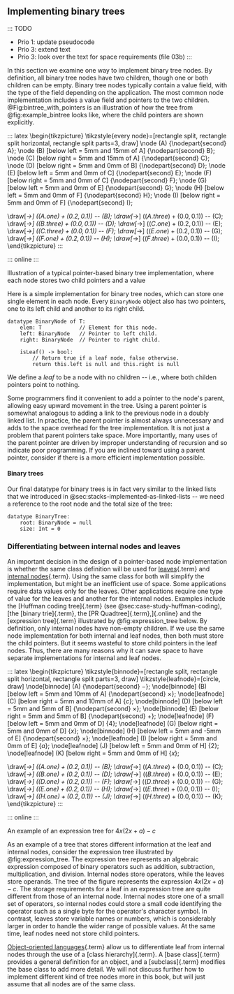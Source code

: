 
## Implementing binary trees

::: TODO
- Prio 1: update pseudocode
- Prio 3: extend text
- Prio 3: look over the text for space requirements (file 03b)
:::

In this section we examine one way to implement binary tree nodes. By
definition, all binary tree nodes have two children, though one or both
children can be empty. Binary tree nodes typically contain a value
field, with the type of the field depending on the application. The most
common node implementation includes a value field and pointers to the
two children.
@Fig:bintree_with_pointers is an illustration of how the tree from @fig:example_bintree looks like, where the child pointers are shown explicitly.

<div id="fig:bintree_with_pointers">

::: latex
\begin{tikzpicture}
\tikzstyle{every node}=[rectangle split, rectangle split horizontal, rectangle split parts=3, draw]
\node (A) {\nodepart{second} A};
\node (B) [below left  = 5mm and 15mm of A] {\nodepart{second} B};
\node (C) [below right = 5mm and 15mm of A] {\nodepart{second} C};
\node (D) [below right = 5mm and  0mm of B] {\nodepart{second} D};
\node (E) [below left  = 5mm and  0mm of C] {\nodepart{second} E};
\node (F) [below right = 5mm and  0mm of C] {\nodepart{second} F};
\node (G) [below left  = 5mm and  0mm of E] {\nodepart{second} G};
\node (H) [below left  = 5mm and  0mm of F] {\nodepart{second} H};
\node (I) [below right = 5mm and  0mm of F] {\nodepart{second} I};

\draw[*->] ($(A.one)   + (0.2,0.1)$) -- (B);
\draw[*->] ($(A.three) + (0.0,0.1)$) -- (C);
\draw[*->] ($(B.three) + (0.0,0.1)$) -- (D);
\draw[*->] ($(C.one)   + (0.2,0.1)$) -- (E);
\draw[*->] ($(C.three) + (0.0,0.1)$) -- (F);
\draw[*->] ($(E.one)   + (0.2,0.1)$) -- (G);
\draw[*->] ($(F.one)   + (0.2,0.1)$) -- (H);
\draw[*->] ($(F.three) + (0.0,0.1)$) -- (I);
\end{tikzpicture}
:::

::: online
<inlineav id="BTnullpointerCON" src="Binary/BTnullpointerCON.js" name="Binary/BTnullpointerCON" links="Binary/BTCON.css Binary/BTnullpointerCON.css" static/>
:::

Illustration of a typical pointer-based binary tree implementation, where each node stores two child pointers and a value
</div>

Here is a simple implementation for binary tree nodes, which can store one single element in each node.
Every `BinaryNode` object also has two pointers, one to its left child and another to its right child.

    datatype BinaryNode of T:
        elem: T            // Element for this node.
        left: BinaryNode   // Pointer to left child.
        right: BinaryNode  // Pointer to right child.

        isLeaf() -> bool:
            // Return true if a leaf node, false otherwise.
            return this.left is null and this.right is null

We define a *leaf* to be a node with no children -- i.e., where both childen pointers point to nothing.

Some programmers find it convenient to add a pointer to the node's
parent, allowing easy upward movement in the tree. Using a parent
pointer is somewhat analogous to adding a link to the previous node in a
doubly linked list. In practice, the parent pointer is almost always
unnecessary and adds to the space overhead for the tree implementation.
It is not just a problem that parent pointers take space. More
importantly, many uses of the parent pointer are driven by improper
understanding of recursion and so indicate poor programming. If you are
inclined toward using a parent pointer, consider if there is a more
efficient implementation possible.

#### Binary trees

Our final datatype for binary trees is in fact very similar to the linked lists that we introduced in @sec:stacks-implemented-as-linked-lists -- we need a reference to the root node and the total size of the tree:

    datatype BinaryTree:
        root: BinaryNode = null
        size: Int = 0


### Differentiating between internal nodes and leaves

An important decision in the design of a pointer-based node
implementation is whether the same class definition will be used for
[leaves](#leaf-node){.term} and
[internal nodes](#internal-node){.term}. Using
the same class for both will simplify the implementation, but might be
an inefficient use of space. Some applications require data values only
for the leaves. Other applications require one type of value for the
leaves and another for the internal nodes. Examples include
the [Huffman coding tree]{.term} (see @sec:case-study-huffman-coding),
[the [binary trie]{.term}, the [PR Quadtree]{.term},]{.online}
and the [expression tree]{.term} illustrated by @fig:expression_tree below.
By definition, only
internal nodes have non-empty children. If we use the same node
implementation for both internal and leaf nodes, then both must store
the child pointers. But it seems wasteful to store child pointers in the
leaf nodes. Thus, there are many reasons why it can save space to have
separate implementations for internal and leaf nodes.

<div id="fig:expression_tree">

::: latex
\begin{tikzpicture}
\tikzstyle{binnode}=[rectangle split, rectangle split horizontal, rectangle split parts=3, draw]
\tikzstyle{leafnode}=[circle, draw]
\node[binnode]  (A)                                   {\nodepart{second} $-$};
\node[binnode]  (B) [below left  = 5mm and 10mm of A] {\nodepart{second} $\times$};
\node[leafnode] (C) [below right = 5mm and 10mm of A] {$c$};
\node[binnode]  (D) [below left  = 5mm and  5mm of B] {\nodepart{second} $\times$};
\node[binnode]  (E) [below right = 5mm and  5mm of B] {\nodepart{second} $+$};
\node[leafnode] (F) [below left  = 5mm and  0mm of D] {$4$};
\node[leafnode] (G) [below right = 5mm and  0mm of D] {$x$};
\node[binnode]  (H) [below left  = 5mm and -5mm of E] {\nodepart{second} $\times$};
\node[leafnode] (I) [below right = 5mm and  0mm of E] {$a$};
\node[leafnode] (J) [below left  = 5mm and  0mm of H] {$2$};
\node[leafnode] (K) [below right = 5mm and  0mm of H] {$x$};

\draw[*->] ($(A.one)   + (0.2,0.1)$) -- (B);
\draw[*->] ($(A.three) + (0.0,0.1)$) -- (C);
\draw[*->] ($(B.one)   + (0.2,0.1)$) -- (D);
\draw[*->] ($(B.three) + (0.0,0.1)$) -- (E);
\draw[*->] ($(D.one)   + (0.2,0.1)$) -- (F);
\draw[*->] ($(D.three) + (0.0,0.1)$) -- (G);
\draw[*->] ($(E.one)   + (0.2,0.1)$) -- (H);
\draw[*->] ($(E.three) + (0.0,0.1)$) -- (I);
\draw[*->] ($(H.one)   + (0.2,0.1)$) -- (J);
\draw[*->] ($(H.three) + (0.0,0.1)$) -- (K);
\end{tikzpicture}
:::

::: online
<inlineav id="expressionTreeCON" src="Binary/expressionTreeCON.js" name="Binary/expressionTreeCON" links="Binary/BTCON.css Binary/expressionTreeCON.css" static/>
:::

An example of an expression tree for $4x(2x + a) - c$
</div>

As an example of a tree that stores different information at the leaf
and internal nodes, consider the expression tree illustrated by @fig:expression_tree.
The expression tree
represents an algebraic expression composed of binary operators such as
addition, subtraction, multiplication, and division. Internal nodes
store operators, while the leaves store operands.
The tree of the figure represents the
expression $4x(2x + a) - c$. The storage requirements for a leaf in an
expression tree are quite different from those of an internal node.
Internal nodes store one of a small set of operators, so internal nodes
could store a small code identifying the operator such as a single byte
for the operator's character symbol. In contrast, leaves store variable
names or numbers, which is considerably larger in order to handle the
wider range of possible values. At the same time, leaf nodes need not
store child pointers.

[Object-oriented languages](#object-oriented-programming-paradigm){.term}
allow us to differentiate leaf from internal nodes through
the use of a [class hierarchy]{.term}. A [base class]{.term} provides a general
definition for an object, and a [subclass]{.term} modifies the base class to add more detail.
We will not discuss further how to implement different kind of tree nodes
more in this book, but will just assume that all nodes are of the same class.

<!-- TODO:
Add information about data types and functional languages
-->

